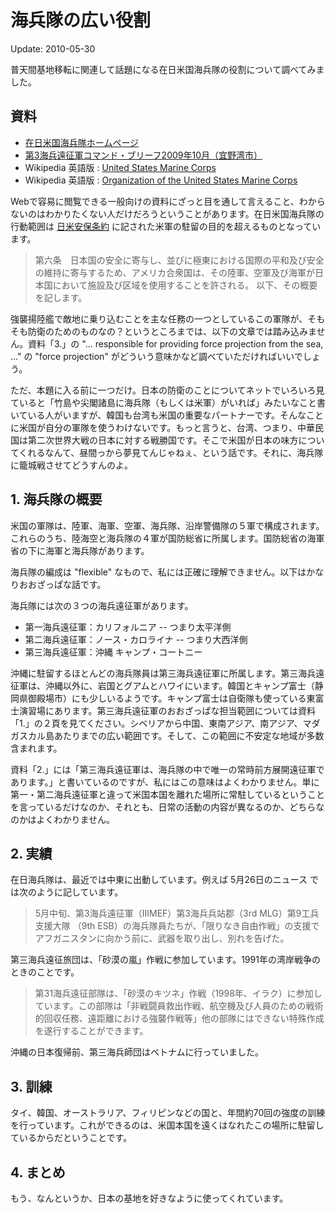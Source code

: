 # 海兵隊の広い役割

Update: 2010-05-30

普天間基地移転に関連して話題になる在日米国海兵隊の役割について調べてみました。

## 資料

- [在日米国海兵隊ホームページ](http://www.kanji.okinawa.usmc.mil/)
- [第3海兵遠征軍コマンド・ブリーフ2009年10月（宜野湾市）](http://www.city.ginowan.okinawa.jp/DAT/LIB/WEB/1/100316ginowancity.pdf)
- Wikipedia 英語版 : [United States Marine Corps](http://en.wikipedia.org/wiki/United_States_Marine_Corps)
- Wikipedia 英語版 : [Organization of the United States Marine Corps](http://en.wikipedia.org/wiki/Organization_of_the_United_States_Marine_Corps)

Webで容易に閲覧できる一般向けの資料にざっと目を通して言えること、わからないのはわかりたくない人だけだろうということがあります。在日米国海兵隊の行動範囲は [日米安保条約](http://www.ioc.u-tokyo.ac.jp/~worldjpn/documents/texts/docs/19600119.T1J.html) に記された米軍の駐留の目的を超えるものとなっています。

> 第六条　日本国の安全に寄与し、並びに極東における国際の平和及び安全の維持に寄与するため、アメリカ合衆国は、その陸軍、空軍及び海軍が日本国において施設及び区域を使用することを許される。
以下、その概要を記します。

強襲揚陸艦で敵地に乗り込むことを主な任務の一つとしているこの軍隊が、そもそも防衛のためのものなの？というところまでは、以下の文章では踏み込みません。資料「3.」の "... responsible for providing force projection from the sea, ..." の "force projection" がどういう意味かなど調べていただければいいでしょう。

ただ、本題に入る前に一つだけ。日本の防衛のことについてネットでいろいろ見ていると「竹島や尖閣諸島に海兵隊（もしくは米軍）がいれば」みたいなこと書いている人がいますが、韓国も台湾も米国の重要なパートナーです。そんなことに米国が自分の軍隊を使うわけないです。もっと言うと、台湾、つまり、中華民国は第二次世界大戦の日本に対する戦勝国です。そこで米国が日本の味方についてくれるなんて、昼間っから夢見てんじゃねぇ、という話です。それに、海兵隊に籠城戦させてどうすんのよ。

## 1. 海兵隊の概要

米国の軍隊は、陸軍、海軍、空軍、海兵隊、沿岸警備隊の５軍で構成されます。これらのうち、陸海空と海兵隊の４軍が国防総省に所属します。国防総省の海軍省の下に海軍と海兵隊があります。

海兵隊の編成は "flexible" なもので、私には正確に理解できません。以下はかなりおおざっぱな話です。

海兵隊には次の３つの海兵遠征軍があります。

- 第一海兵遠征軍：カリフォルニア -- つまり太平洋側
- 第二海兵遠征軍：ノース・カロライナ -- つまり大西洋側
- 第三海兵遠征軍：沖縄 キャンプ・コートニー

沖縄に駐留するほとんどの海兵隊員は第三海兵遠征軍に所属します。第三海兵遠征軍は、沖縄以外に、岩国とグアムとハワイにいます。韓国とキャンプ富士（静岡県御殿場市）にも少しいるようです。キャンプ富士は自衛隊も使っている東富士演習場にあります。第三海兵遠征軍のおおざっぱな担当範囲については資料「1.」の２頁を見てください。シベリアから中国、東南アジア、南アジア、マダガスカル島あたりまでの広い範囲です。そして、この範囲に不安定な地域が多数含まれます。

資料「2.」には「第三海兵遠征軍は、海兵隊の中で唯一の常時前方展開遠征軍であります。」と書いているのですが、私にはこの意味はよくわかりません。単に第一・第二海兵遠征軍と違って米国本国を離れた場所に常駐しているということを言っているだけなのか、それとも、日常の活動の内容が異なるのか、どちらなのかはよくわかりません。

## 2. 実績

在日海兵隊は、最近では中東に出動しています。例えば 5月26日のニュース では次のように記しています。

> 5月中旬、第3海兵遠征軍（IIIMEF）第3海兵兵站郡（3rd MLG）第9工兵支援大隊 （9th ESB）の海兵隊員たちが、「限りなき自由作戦」の支援でアフガニスタンに向かう前に、武器を取り出し、別れを告げた。

第三海兵遠征旅団は、「砂漠の嵐」作戦に参加しています。1991年の湾岸戦争のときのことです。

> 第31海兵遠征部隊は、「砂漠のキツネ」作戦（1998年、イラク）に参加しています。この部隊は「非戦闘員救出作戦、航空機及び人員のための戦術的回収任務、遠距離における強襲作戦等」他の部隊にはできない特殊作成を遂行することができます。

沖縄の日本復帰前、第三海兵師団はベトナムに行っていました。

## 3. 訓練

タイ、韓国、オーストラリア、フィリピンなどの国と、年間約70回の強度の訓練を行っています。これができるのは、米国本国を遠くはなれたこの場所に駐留しているからだということです。

## 4. まとめ

もう、なんというか、日本の基地を好きなように使ってくれています。
